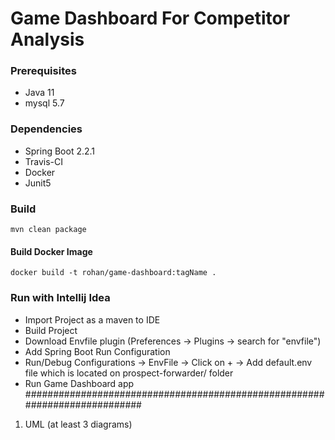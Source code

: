 # Game Dashboard For Competitor Analysis

### Prerequisites
- Java 11
- mysql 5.7

### Dependencies
- Spring Boot 2.2.1
- Travis-CI
- Docker
- Junit5

### Build
```
mvn clean package
```
#### Build Docker Image 
```
docker build -t rohan/game-dashboard:tagName .
```

### Run with Intellij Idea

- Import Project as a maven to IDE
- Build Project
- Download Envfile plugin (Preferences -> Plugins -> search for "envfile")
- Add Spring Boot Run Configuration
- Run/Debug Configurations -> EnvFile -> Click on + -> Add default.env file which is located on prospect-forwarder/ folder
- Run Game Dashboard app 
###########################################################################

1. UML (at least 3 diagrams)




